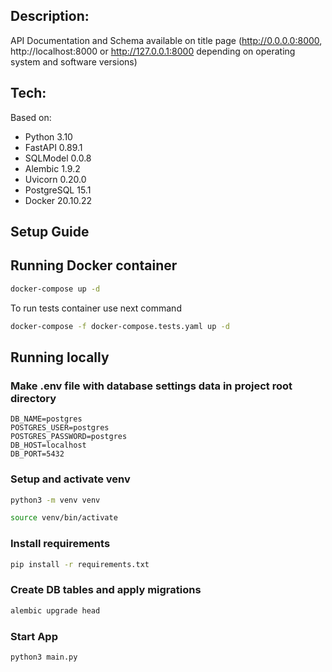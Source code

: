 ## Description:

API Documentation and Schema available on title page (http://0.0.0.0:8000, 
http://localhost:8000 or http://127.0.0.1:8000 depending on operating system 
and software versions)

## Tech:

Based on:
- Python 3.10
- FastAPI 0.89.1
- SQLModel 0.0.8
- Alembic 1.9.2
- Uvicorn 0.20.0
- PostgreSQL 15.1
- Docker 20.10.22

## Setup Guide

## Running Docker container

```sh
docker-compose up -d
```
To run tests container use next command
```sh
docker-compose -f docker-compose.tests.yaml up -d
```

## Running locally

### Make .env file with database settings data in project root directory

```
DB_NAME=postgres
POSTGRES_USER=postgres
POSTGRES_PASSWORD=postgres
DB_HOST=localhost
DB_PORT=5432
```


### Setup and activate venv

```sh
python3 -m venv venv
```

```sh
source venv/bin/activate
```

### Install requirements

```sh
pip install -r requirements.txt
```

### Create DB tables and apply migrations

```sh
alembic upgrade head
```

### Start App

```sh
python3 main.py
```
